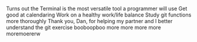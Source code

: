 Turns out the Terminal is the most versatile tool a programmer will use
Get good at calendaring
Work on a healthy work/life balance
Study git functions more thoroughly
Thank you, Dan, for helping my partner and I better understand the git exercise
booboopboo
more more more more moremoererw
